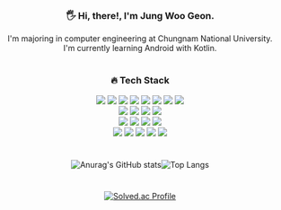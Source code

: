 <div align="center">
  
### 🖐 Hi, there!, I'm Jung Woo Geon.
  I'm majoring in computer engineering at Chungnam National University. <br>
  I'm currently learning Android with Kotlin.
  
#
  
### 🔥 Tech Stack
<img src="https://img.shields.io/badge/Android-3DDC84?style=flat&logo=Android&logoColor=FFFFFF"> <img src="https://img.shields.io/badge/Kotlin-7F52FF?style=flat&logo=Kotlin&logoColor=FFFFFF"/> <img src="https://img.shields.io/badge/java-007396?style=flat&logo=java&logoColor=FFFFFF"> 
<img src="https://img.shields.io/badge/Python-3776AB?style=flat&logo=Python&logoColor=FFFFFF"> <img src="https://img.shields.io/badge/C++-00599C?style=flat&logo=C++&logoColor=FFFFFF"> 
<img src="https://img.shields.io/badge/HTML-E34F26?style=flat&logo=HTML5&logoColor=FFFFFF"> <img src="https://img.shields.io/badge/CSS3-1572B6?style=flat&logo=CSS3&logoColor=FFFFFF"> <img src="https://img.shields.io/badge/JavaScript-F7DF1E?style=flat&logo=JavaScript&logoColor=FFFFFF"> <br>
<img src="https://img.shields.io/badge/PHP-777BB4?style=flat&logo=PHP&logoColor=FFFFFF"> <img src="https://img.shields.io/badge/MySQL-4479A1?style=flat&logo=MySQL&logoColor=FFFFFF"> <img src="https://img.shields.io/badge/Oracle-F80000?style=flat&logo=Oracle&logoColor=FFFFFF"> <img src="https://img.shields.io/badge/Firebase-FFCA28?style=flat&logo=Firebase&logoColor=FFFFFF"> <br>
[<img src="https://img.shields.io/badge/GitHub-181717?style=flat&logo=GitHub&logoColor=FFFFFF">](https://github.com/JungWooGeon) <img src="https://img.shields.io/badge/Notion-000000?style=flat&logo=Notion&logoColor=FFFFFF"> [<img src="https://img.shields.io/badge/Velog-20C997?style=flat&logo=Velog&logoColor=FFFFFF">](https://velog.io/@pass) <img src="https://img.shields.io/badge/Figma-F24E1E?style=flat&logo=Figma&logoColor=FFFFFF"> <br>
<img src="https://img.shields.io/badge/Slack-4A154B?style=flat&logo=Slack&logoColor=FFFFFF"> <img src="https://img.shields.io/badge/Confluence-172B4D?style=flat&logo=Confluence&logoColor=FFFFFF"> <img src="https://img.shields.io/badge/Jira-0052CC?style=flat&logo=Jira&logoColor=FFFFFF"> <img src="https://img.shields.io/badge/Jenkins-D24939?style=flat&logo=Jenkins&logoColor=FFFFFF"> <img src="https://img.shields.io/badge/SonarQube-4E9BCD?style=flat&logo=SonarQube&logoColor=FFFFFF">

#

![Anurag's GitHub stats](https://github-readme-stats.vercel.app/api?username=JungWooGeon&show_icons=true&theme=radical)![Top Langs](https://github-readme-stats.vercel.app/api/top-langs/?username=JungWooGeon&layout=compact&theme=radical)
<!-- synthwave -->
  
# 

[![Solved.ac Profile](http://mazassumnida.wtf/api/v2/generate_badge?boj=belif)](https://solved.ac/belif/)
  
</div>

<!--
**JungWooGeon/JungWooGeon** is a ✨ _special_ ✨ repository because its `README.md` (this file) appears on your GitHub profile.

Here are some ideas to get you started:

- 🔭 I’m currently working on ...
- 🌱 I’m currently learning ...
- 👯 I’m looking to collaborate on ...
- 🤔 I’m looking for help with ...
- 💬 Ask me about ...
- 📫 How to reach me: ...
- 😄 Pronouns: ...
- ⚡ Fun fact: ...
- 👋 Hi there 

https://eunhee-programming.tistory.com/239
https://velog.io/@gomdorij/Github%EA%B9%83%ED%97%88%EB%B8%8C-%ED%94%84%EB%A1%9C%ED%95%84-%EA%BE%B8%EB%AF%B8%EA%B8%B0
https://simpleicons.org/?q=sass
-->
